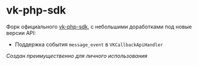 # vk-php-sdk

Форк официального [vk-php-sdk](https://github.com/VKCOM/vk-php-sdk), с небольшими доработками под новые версии API:

- Поддержка события `message_event` в `VKCallbackApiHandler`

*Создан преимущественно для личного использования*
